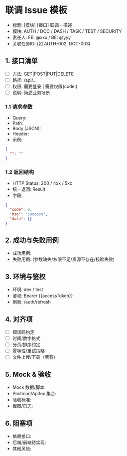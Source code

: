 # 联调 Issue 模板

- 标题: [模块] [接口] 联调 - 描述
- 模块: AUTH / DOC / DASH / TASK / TEST / SECURITY
- 责任人: FE: @xxx / BE: @yyy
- 关联任务ID: (如 AUTH-002, DOC-003)

## 1. 接口清单
- [ ] 方法: GET|POST|PUT|DELETE
- [ ] 路径: /api/...
- [ ] 权限: 需要登录 | 需要权限(code:)
- [ ] 说明: 简述业务场景

### 1.1 请求参数
- Query:
- Path:
- Body (JSON):
- Header:
- 示例:
```json
{
  "": ""
}
```

### 1.2 返回结构
- HTTP Status: 200 / 4xx / 5xx
- 统一返回: Result<T>
- 字段:
```json
{
  "code": 0,
  "msg": "success",
  "data": {}
}
```

## 2. 成功与失败用例
- 成功用例:
- 失败用例: (参数缺失/权限不足/资源不存在/校验失败)

## 3. 环境与鉴权
- 环境: dev / test
- 鉴权: Bearer {{accessToken}}
- 刷新: /auth/refresh

## 4. 对齐项
- [ ] 错误码约定
- [ ] 时间/数字格式
- [ ] 分页/排序约定
- [ ] 幂等性/重试策略
- [ ] 文件上传/下载（若有）

## 5. Mock & 验收
- Mock 数据/脚本:
- Postman/Apifox 集合:
- 验收标准:
- 截图/日志:

## 6. 阻塞项
- 依赖接口:
- 后端/前端待实现:
- 其他风险: